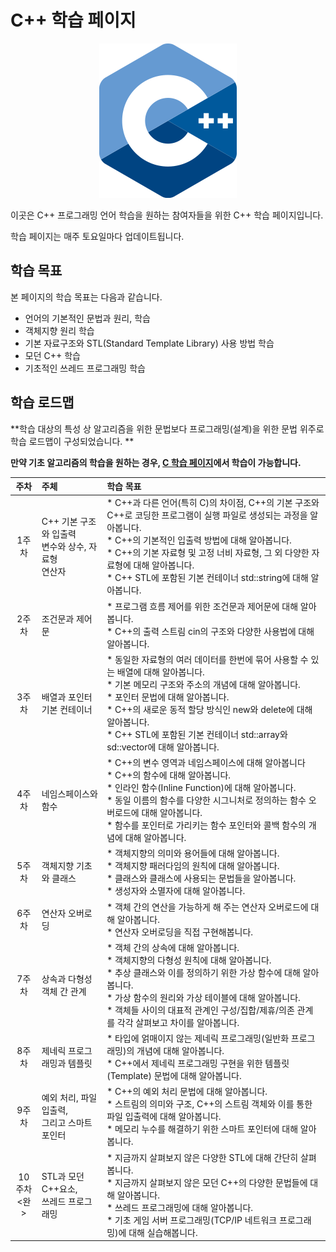 # C++ 학습 페이지
<p align="center">
    <img src="./Images/Logo.png" >
</p>



이곳은 C++ 프로그래밍 언어 학습을 원하는 참여자들을 위한 C++ 학습 페이지입니다.

학습 페이지는 매주 토요일마다 업데이트됩니다.

## 학습 목표

본 페이지의  학습 목표는 다음과 같습니다.

*   언어의 기본적인 문법과 원리, 학습
*   객체지향 원리 학습
*   기본 자료구조와 STL(Standard Template Library) 사용 방법 학습
*   모던 C++ 학습
*   기초적인 쓰레드 프로그래밍 학습

## 학습 로드맵

**학습 대상의 특성 상 알고리즘을 위한 문법보다 프로그래밍(설계)을 위한 문법 위주로 학습 로드맵이 구성되었습니다. **

**만약 기초 알고리즘의 학습을 원하는 경우, [C 학습 페이지](../C)에서 학습이 가능합니다.**

|      주차       | 주체                                                      | 학습 목표                                                    |
| :-------------: | :-------------------------------------------------------- | :----------------------------------------------------------- |
|      1주차      | C++ 기본 구조와 입출력<br/>변수와 상수, 자료형<br/>연산자 | * C++과 다른 언어(특히 C)의 차이점, C++의 기본 구조와 C++로 코딩한 프로그램이 실행 파일로 생성되는 과정을 알아봅니다.<br/>* C++의 기본적인 입출력 방법에 대해 알아봅니다.<br/>* C++의 기본 자료형 및 고정 너비 자료형, 그 외 다양한 자료형에 대해 알아봅니다.<br/>* C++ STL에 포함된 기본 컨테이너 std::string에 대해 알아봅니다. |
|      2주차      | 조건문과 제어문                                           | * 프로그램 흐름 제어를 위한 조건문과 제어문에 대해 알아봅니다.<br/>* C++의 출력 스트림 cin의 구조와 다양한 사용법에 대해 알아봅니다. |
|      3주차      | 배열과 포인터<br/>기본 컨테이너                           | * 동일한 자료형의 여러 데이터를 한번에 묶어 사용할 수 있는 배열에 대해 알아봅니다.<br/>* 기본 메모리 구조와 주소의 개념에 대해 알아봅니다.<br/>* 포인터 문법에 대해 알아봅니다.<br/>* C++의 새로운 동적 할당 방식인 new와 delete에 대해 알아봅니다.<br/>* C++ STL에 포함된 기본 컨테이너 std::array와 sd::vector에 대해 알아봅니다. |
|      4주차      | 네임스페이스와 함수                                       | * C++의 변수 영역과 네임스페이스에 대해 알아봅니다<br/>* C++의 함수에 대해 알아봅니다.<br/>* 인라인 함수(Inline Function)에 대해 알아봅니다.<br/>* 동일 이름의 함수를 다양한 시그니처로 정의하는 함수 오버로드에 대해 알아봅니다.<br/>* 함수를 포인터로 가리키는 함수 포인터와 콜백 함수의 개념에 대해 알아봅니다. |
|      5주차      | 객체지향 기초와 클래스                                    | * 객체지향의 의미와 용어들에 대해 알아봅니다.<br/>* 객체지향 패러다임의 원칙에 대해 알아봅니다.<br/>* 클래스와 클래스에 사용되는 문법들을 알아봅니다.<br/>* 생성자와 소멸자에 대해 알아봅니다. |
|      6주차      | 연산자 오버로딩                                           | * 객체 간의 연산을 가능하게 해 주는 연산자 오버로드에 대해 알아봅니다.<br/>* 연산자 오버로딩을 직접 구현해봅니다. |
|      7주차      | 상속과 다형성<br/>객체 간 관계                            | * 객체 간의 상속에 대해 알아봅니다.<br/>* 객체지향의 다형성 원칙에 대해 알아봅니다.<br/>* 추상 클래스와 이를 정의하기 위한 가상 함수에 대해 알아봅니다.<br/>* 가상 함수의 원리와 가상 테이블에 대해 알아봅니다.<br/>* 객체들 사이의 대표적 관계인 구성/집합/제휴/의존 관계를 각각 살펴보고 차이를 알아봅니다. |
|      8주차      | 제네릭 프로그래밍과 템플릿                                | * 타입에 얽매이지 않는 제네릭 프로그래밍(일반화 프로그래밍)의 개념에 대해 알아봅니다.<br/>* C++에서 제네릭 프로그래밍 구현을 위한 템플릿(Template) 문법에 대해 알아봅니다. |
|      9주차      | 예외 처리, 파일 입출력,<br/>그리고 스마트 포인터          | * C++의 예외 처리 문법에 대해 알아봅니다.<br/>* 스트림의 의미와 구조, C++의 스트림 객체와 이를 통한 파일 입출력에 대해 알아봅니다.<br/>* 메모리 누수를 해결하기 위한 스마트 포인터에 대해 알아봅니다. |
| 10주차<br/><완> | STL과 모던 C++요소, <br/>쓰레드 프로그래밍                | * 지금까지 살펴보지 않은 다양한 STL에 대해 간단히 살펴봅니다.<br/>* 지금까지 살펴보지 않은 모던 C++의 다양한 문법들에 대해 알아봅니다.<br/>* 쓰레드 프로그래밍에 대해 알아봅니다.<br/>* 기초 게임 서버 프로그래밍(TCP/IP 네트워크 프로그래밍)에 대해 실습해봅니다. |